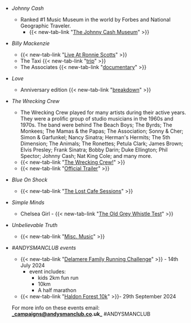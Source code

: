 #
- _Johnny Cash_
  - Ranked #1 Music Museum in the world by Forbes and National Geographic Traveler.
    - {{< new-tab-link "[The Johnny Cash Museum](https://www.johnnycashmuseum.com/)" >}}
- _Billy Mackenzie_
  - {{< new-tab-link "[Live At Ronnie Scotts](https://www.youtube.com/watch?v=1lw-r7CIqZY&t=79s)" >}}
  - The Taxi {{< new-tab-link "[trip](https://dangerousminds.net/comments/the_glamour_chase_documentary_beauty_despair_singer_billy_mackenzie)" >}}
  - The Associates {{< new-tab-link "[documentary](https://www.youtube.com/watch?v=riop6MNVoqA)" >}}
- _Love_
  - Anniversary edition {{< new-tab-link "[breakdown](https://www.billboard.com/music/rock/love-forever-changes-anniversary-box-set-8307336/)" >}}
- _The Wrecking Crew_
  - The Wrecking Crew played for many artists during their active years. They were a prolific group of studio musicians in the 1960s and 1970s. The band were behind The Beach Boys; The Byrds; The Monkees; The Mamas & the Papas; The Association; Sonny & Cher; Simon & Garfunkel; Nancy Sinatra; Herman's Hermits; The 5th Dimension; The Animals; The Ronettes; Petula Clark; James Brown; Elvis Presley; Frank Sinatra; Bobby Darin; Duke Ellington; Phil Spector; Johnny Cash; Nat King Cole; and many more.
  - {{< new-tab-link "[The Wrecking Crew!](https://www.imdb.com/title/tt1185418/)" >}}
  - {{< new-tab-link "[Official Trailer](https://www.youtube.com/watch?v=SX5BCgmr7tg)" >}}
- _Blue On Shock_
  - {{< new-tab-link "[The Lost Cafe Sessions](https://www.facebook.com/TheLostCafeSessions)" >}}
- _Simple Minds_
  - Chelsea Girl - {{< new-tab-link "[The Old Grey Whistle Test](https://www.youtube.com/watch?v=Aref3Nj4YaQ)" >}}
- _Unbelievable Truth_
  - {{< new-tab-link "[Misc. Music](https://linktr.ee/unbelievabletruth)" >}}     
- _#ANDYSMANCLUB events_
  - {{< new-tab-link "[Delamere Family Running Challenge](https://www.atwevents.co.uk/e/andysmanclub-family-running-challenge-delamere-2024-10087)" >}} - 14th July 2024
    - event includes:
      - kids 2km fun run
      - 10km
      - A half marathon
  - {{< new-tab-link "[Haldon Forest 10k](https://www.atwevents.co.uk/e/andysmanclub-10k-run-haldon-forest-10391)" >}}- 29th September 2024

  For more info on these events email: **_campaigns@andysmanclub.co.uk_** #ANDYSMANCLUB